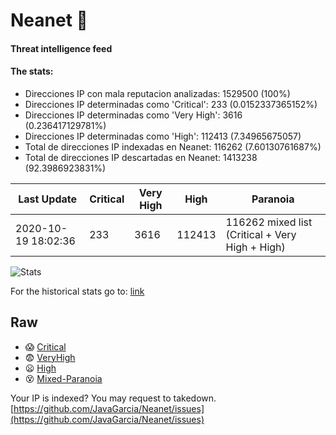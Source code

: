 # Neanet :hocho:
#### Threat intelligence feed
#### The stats:

- Direcciones IP con mala reputacion analizadas: 1529500 (100%)
- Direcciones IP determinadas como 'Critical':  233 (0.0152337365152%)
- Direcciones IP determinadas como 'Very High':  3616 (0.236417129781%)
- Direcciones IP determinadas como 'High':  112413 (7.34965675057)
- Total de direcciones IP indexadas en Neanet:  116262 (7.60130761687%)
- Total de direcciones IP descartadas en Neanet:  1413238 (92.3986923831%)

| Last Update | Critical | Very High | High | Paranoia |
| --- | --- | --- | --- | --- |
| 2020-10-19 18:02:36 | 233 | 3616 | 112413 | 116262 mixed list (Critical + Very High + High)|

![Stats](https://docs.google.com/spreadsheets/d/e/2PACX-1vSnaNMIXVabIpDJjufMlzH7poXnshF3mgd8Is1g9ytUEzVsP5my4Trn8f-xkoLLQ38xpL3HtmUexLo6/pubchart?oid=501124687&format=image)

For the historical stats go to: [link](/stats.csv)
## Raw
- :scream: [Critical](https://raw.githubusercontent.com/JavaGarcia/Neanet/master/blacklists/neanet_critical.txt)
- :fearful: [VeryHigh](https://raw.githubusercontent.com/JavaGarcia/Neanet/master/blacklists/neanet_veryHigh.txtt)
- :frowning: [High](https://raw.githubusercontent.com/JavaGarcia/Neanet/master/blacklists/neanet_high.txt)
- :dizzy_face: [Mixed-Paranoia](https://raw.githubusercontent.com/JavaGarcia/Neanet/master/blacklists/neanet_all.txt)


Your IP is indexed? You may request to takedown. [https://github.com/JavaGarcia/Neanet/issues](https://github.com/JavaGarcia/Neanet/issues)






















































































































































































































































































































































































































































































































































































































































































































































































































































































































































































































































































































































































































































































































































































































































































































































































